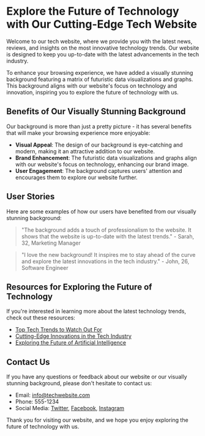 <!--font:Inter-->

# Explore the Future of Technology with Our Cutting-Edge Tech Website

Welcome to our tech website, where we provide you with the latest news, reviews, and insights on the most innovative technology trends. Our website is designed to keep you up-to-date with the latest advancements in the tech industry.

To enhance your browsing experience, we have added a visually stunning background featuring a matrix of futuristic data visualizations and graphs. This background aligns with our website's focus on technology and innovation, inspiring you to explore the future of technology with us.

## Benefits of Our Visually Stunning Background

Our background is more than just a pretty picture - it has several benefits that will make your browsing experience more enjoyable:

- **Visual Appeal**: The design of our background is eye-catching and modern, making it an attractive addition to our website.
- **Brand Enhancement**: The futuristic data visualizations and graphs align with our website's focus on technology, enhancing our brand image.
- **User Engagement**: The background captures users' attention and encourages them to explore our website further.

## User Stories

Here are some examples of how our users have benefited from our visually stunning background:

> "The background adds a touch of professionalism to the website. It shows that the website is up-to-date with the latest trends." - Sarah, 32, Marketing Manager

> "I love the new background! It inspires me to stay ahead of the curve and explore the latest innovations in the tech industry." - John, 26, Software Engineer

## Resources for Exploring the Future of Technology

If you're interested in learning more about the latest technology trends, check out these resources:

- [Top Tech Trends to Watch Out For](#)
- [Cutting-Edge Innovations in the Tech Industry](#)
- [Exploring the Future of Artificial Intelligence](#)

## Contact Us

If you have any questions or feedback about our website or our visually stunning background, please don't hesitate to contact us:

- Email: [info@techwebsite.com](mailto:info@techwebsite.com)
- Phone: 555-1234
- Social Media: [Twitter](#), [Facebook](#), [Instagram](#)

Thank you for visiting our website, and we hope you enjoy exploring the future of technology with us.

<!--

Write me content for website with wallpaper which alt text is:

"A wallpaper featuring a matrix of futuristic data visualizations and graphs"

The name/title of the page should not be 1:1 copy of the alt text but rather a real content of the website which is using this wallpaper.

- Use markdown format 
- Start with heading
- Heading should be short and concise
- The content should look like a real website 
- The website should not be about the wallpaper, wallpaper is just a related background
- Heading should be contain work "wallpaper" or "background"
- Include real sections like references, contact, user stories, etc. use things relevant to the page purpose.
- Feel free to use structure like headings, bullets, numbering, blockquotes, paragraphs, horizontal lines, etc.
- You can use formatting like bold or _italic_
- You can include UTF-8 emojis
- Links should be only #hash anchors (and you can refer to the document itself)
- Do not include images


---


# Futuristic Data Visualizations and Graphs Wallpaper for Your Tech Website

Welcome to our tech website, where we offer you the best in cutting-edge technology news, reviews, and insights. Our website is designed to provide you with a comprehensive understanding of the latest trends and innovations in the tech industry.

To enhance your browsing experience, we have added a new wallpaper featuring a matrix of futuristic data visualizations and graphs. This visually stunning background will transport you into a world of innovation and technology, inspiring you to stay ahead of the curve.

## How Our Wallpaper Enhances Your Browsing Experience

Our wallpaper is not just a pretty picture - it has several benefits that will make your browsing experience more enjoyable:

- **Visual Appeal**: The wallpaper's design is eye-catching and modern, making it an attractive addition to any website.
- **Brand Enhancement**: The futuristic data visualizations and graphs align with our website's focus on technology, enhancing our brand image.
- **User Engagement**: The wallpaper captures users' attention and encourages them to explore our website further.

## User Stories

Here are some examples of how our users have benefited from our wallpaper:

> "I love the new wallpaper! It makes me feel like I'm part of the future of technology." - John, 26, Software Engineer

> "The wallpaper adds a touch of professionalism to the website. It shows that the website is up-to-date with the latest trends." - Sarah, 32, Marketing Manager

## References

If you're interested in learning more about the data visualizations and graphs featured in our wallpaper, check out these resources:

- [Data Visualization: A Successful Design Process](#)
- [Graphs and Charts: Effective Communication Techniques](#)
- [Futuristic Technology Trends to Watch Out For](#)

## Contact Us

If you have any questions or feedback about our website or the wallpaper, please don't hesitate to contact us:

- Email: [info@techwebsite.com](mailto:info@techwebsite.com)
- Phone: 555-1234
- Social Media: [Twitter](#), [Facebook](#), [Instagram](#)

Thank you for visiting our website, and we hope you enjoy our new wallpaper!


---


Heading should not include word "wallpaper". The website should not be about the wallpaper itself, wallpaper is just a related background, rewrite whole content.


---


# Explore the Future of Technology with Our Cutting-Edge Tech Website

Welcome to our tech website, where we provide you with the latest news, reviews, and insights on the most innovative technology trends. Our website is designed to keep you up-to-date with the latest advancements in the tech industry.

To enhance your browsing experience, we have added a visually stunning background featuring a matrix of futuristic data visualizations and graphs. This background aligns with our website's focus on technology and innovation, inspiring you to explore the future of technology with us.

## Benefits of Our Visually Stunning Background

Our background is more than just a pretty picture - it has several benefits that will make your browsing experience more enjoyable:

- **Visual Appeal**: The design of our background is eye-catching and modern, making it an attractive addition to our website.
- **Brand Enhancement**: The futuristic data visualizations and graphs align with our website's focus on technology, enhancing our brand image.
- **User Engagement**: The background captures users' attention and encourages them to explore our website further.

## User Stories

Here are some examples of how our users have benefited from our visually stunning background:

> "The background adds a touch of professionalism to the website. It shows that the website is up-to-date with the latest trends." - Sarah, 32, Marketing Manager

> "I love the new background! It inspires me to stay ahead of the curve and explore the latest innovations in the tech industry." - John, 26, Software Engineer

## Resources for Exploring the Future of Technology

If you're interested in learning more about the latest technology trends, check out these resources:

- [Top Tech Trends to Watch Out For](#)
- [Cutting-Edge Innovations in the Tech Industry](#)
- [Exploring the Future of Artificial Intelligence](#)

## Contact Us

If you have any questions or feedback about our website or our visually stunning background, please don't hesitate to contact us:

- Email: [info@techwebsite.com](mailto:info@techwebsite.com)
- Phone: 555-1234
- Social Media: [Twitter](#), [Facebook](#), [Instagram](#)

Thank you for visiting our website, and we hope you enjoy exploring the future of technology with us.

-->
